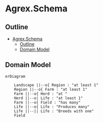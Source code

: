# Agrex.Schema

## Outline

- [Agrex.Schema](#agrexschema)
  - [Outline](#outline)
  - [Domain Model](#domain-model)


## Domain Model

```mermaid
erDiagram

    Landscape ||--o{ Region : "at least 1"
    Region ||--o{ Farm : "at least 1"
    Farm ||--o{ Herd : "at "
    Herd ||--o| Life : "at least 1"
    Farm ||--o{ Field : "has many"
    Life ||--o{ Life : "Produces many"
    Life ||--|| Life : "Breeds with one"
    Field 



```